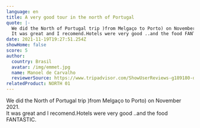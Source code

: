 ```yaml
---
language: en
title: A very good tour in the north of Portugal
quote: |-
  We did the North of Portugal trip )from Melgaço to Porto) on November 2021.\
  It was great and I recomend.Hotels were very good ..and the food FANTASTIC.
date: 2021-11-19T19:27:51.254Z
showHome: false
score: 5
author:
  country: Brasil
  avatar: /img/emmet.jpg
  name: Manoel de Carvalho
  reviewerSource: https://www.tripadvisor.com/ShowUserReviews-g189180-d4105907-r819185374-Top_Bike_Tours_Portugal-Porto_Porto_District_Northern_Portugal.html
relatedProduct: NORTH 01
---
```

We did the North of Portugal trip )from Melgaço to Porto) on November 2021.\
It was great and I recomend.Hotels were very good ..and the food FANTASTIC.